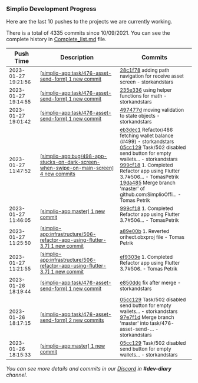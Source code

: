 
### Simplio Development Progress

Here are the last 10 pushes to the projects we are currently working.

There is a total of 4335 commits since 10/09/2021. You can see the complete history in
 [Complete_list.md](Complete_list.md) file.

| Push Time | Description | Commits |
| --- | --- | --- |
| <sub>2023-01-27 19:21:56</sub> | <sub>[[simplio-app:task/476\-asset\-send\-form] 1 new commit](https://github.com/SimplioOfficial/simplio-app/commit/28c1f78b46f1fdf33202989ee15f5c7e27e0fc89)</sub> | <sub>[28c1f78](https://github.com/SimplioOfficial/simplio-app/commit/28c1f78b46f1fdf33202989ee15f5c7e27e0fc89) adding path navigation for receive asset screen - storkandstars</sub> |
| <sub>2023-01-27 19:14:55</sub> | <sub>[[simplio-app:task/476\-asset\-send\-form] 1 new commit](https://github.com/SimplioOfficial/simplio-app/commit/235e33669287de2c11e21d50e9b3e9fc4dbf3a37)</sub> | <sub>[235e336](https://github.com/SimplioOfficial/simplio-app/commit/235e33669287de2c11e21d50e9b3e9fc4dbf3a37) using helper functions for math - storkandstars</sub> |
| <sub>2023-01-27 19:01:42</sub> | <sub>[[simplio-app:task/476\-asset\-send\-form] 1 new commit](https://github.com/SimplioOfficial/simplio-app/commit/497477d1db094e266ae303b81ad5df16f67368f9)</sub> | <sub>[497477d](https://github.com/SimplioOfficial/simplio-app/commit/497477d1db094e266ae303b81ad5df16f67368f9) moving validation to state objects - storkandstars</sub> |
| <sub>2023-01-27 11:47:52</sub> | <sub>[[simplio-app:bug/498\-app\-stucks\-on\-dark\-screen\-when\-swipe\-on\-main\-screen] 4 new commits](https://github.com/SimplioOfficial/simplio-app/compare/0e72eb3932bd...19da4857b4c9)</sub> | <sub>[eb3dec1](https://github.com/SimplioOfficial/simplio-app/commit/eb3dec1178cc289d33508edc8a20f4cb97dec8d1) Refactor/486 fetching wallet balance (#499) - storkandstars<br>[05cc129](https://github.com/SimplioOfficial/simplio-app/commit/05cc1295449fb2fd88f7a5f7ea13708831f148df) Task/502 disabled send button for empty wallets... - storkandstars<br>[999cf18](https://github.com/SimplioOfficial/simplio-app/commit/999cf1839a32cbf9b029033ce3fed23424a4d348) 1. Completed Refactor app using Flutter 3.7#506... - TomasPetrik<br>[19da485](https://github.com/SimplioOfficial/simplio-app/commit/19da4857b4c9353301a482b1b56f1e6807575886) Merge branch 'master' of github.com:SimplioOffi... - Tomas Petrik</sub> |
| <sub>2023-01-27 11:46:05</sub> | <sub>[[simplio-app:master] 1 new commit](https://github.com/SimplioOfficial/simplio-app/commit/999cf1839a32cbf9b029033ce3fed23424a4d348)</sub> | <sub>[999cf18](https://github.com/SimplioOfficial/simplio-app/commit/999cf1839a32cbf9b029033ce3fed23424a4d348) 1. Completed Refactor app using Flutter 3.7#506... - TomasPetrik</sub> |
| <sub>2023-01-27 11:25:50</sub> | <sub>[[simplio-app:infrastructure/506\-refactor\-app\-using\-flutter\-3\.7] 1 new commit](https://github.com/SimplioOfficial/simplio-app/commit/a89e00b13a8eba03f328ebcab2ad2b95d1a33b50)</sub> | <sub>[a89e00b](https://github.com/SimplioOfficial/simplio-app/commit/a89e00b13a8eba03f328ebcab2ad2b95d1a33b50) 1. Reverted orihect.obxproj file - Tomas Petrik</sub> |
| <sub>2023-01-27 11:21:55</sub> | <sub>[[simplio-app:infrastructure/506\-refactor\-app\-using\-flutter\-3\.7] 1 new commit](https://github.com/SimplioOfficial/simplio-app/commit/ef9303ec01ec4c33b2899472d449e168c4fecc29)</sub> | <sub>[ef9303e](https://github.com/SimplioOfficial/simplio-app/commit/ef9303ec01ec4c33b2899472d449e168c4fecc29) 1. Completed Refactor app using Flutter 3.7#506. - Tomas Petrik</sub> |
| <sub>2023-01-26 18:19:44</sub> | <sub>[[simplio-app:task/476\-asset\-send\-form] 1 new commit](https://github.com/SimplioOfficial/simplio-app/commit/e850ddc8de6959186071e1ed667642b516859f23)</sub> | <sub>[e850ddc](https://github.com/SimplioOfficial/simplio-app/commit/e850ddc8de6959186071e1ed667642b516859f23) fix after merge - storkandstars</sub> |
| <sub>2023-01-26 18:17:15</sub> | <sub>[[simplio-app:task/476\-asset\-send\-form] 2 new commits](https://github.com/SimplioOfficial/simplio-app/compare/3321ae96c574...97e7f1dc2e4e)</sub> | <sub>[05cc129](https://github.com/SimplioOfficial/simplio-app/commit/05cc1295449fb2fd88f7a5f7ea13708831f148df) Task/502 disabled send button for empty wallets... - storkandstars<br>[97e7f1d](https://github.com/SimplioOfficial/simplio-app/commit/97e7f1dc2e4e50921f8397332ea7df6d0234cee9) Merge branch 'master' into task/476-asset-send-... - storkandstars</sub> |
| <sub>2023-01-26 18:15:33</sub> | <sub>[[simplio-app:master] 1 new commit](https://github.com/SimplioOfficial/simplio-app/commit/05cc1295449fb2fd88f7a5f7ea13708831f148df)</sub> | <sub>[05cc129](https://github.com/SimplioOfficial/simplio-app/commit/05cc1295449fb2fd88f7a5f7ea13708831f148df) Task/502 disabled send button for empty wallets... - storkandstars</sub> |

_You can see more details and commits in our [Discord](https://discord.gg/aKhjuwZmdP) in **#dev-diary** channel._
